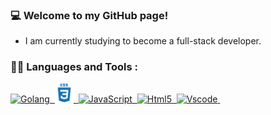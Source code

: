 ### 💻 Welcome to my GitHub page!

- I am currently studying to become a full-stack developer.

### :man_technologist: Languages and Tools :

<div>
<a href="https://go.dev/">
<img src![ScreenShot](/Images/go.png)"Images/go.png" title="Golang"  alt="Golang" width="30" height="30"/>&nbsp;
</a>
<a href="https://www.w3schools.com/css/default.asp">
<img src="Images/css.png" title="CSS"  alt="CSS" width="30" height="30"/>&nbsp;
</a>
<a href="https://www.javascript.com/">
<img src="Icons/javascript-original.svg" title="JavaScript"  alt="JavaScript" width="30" height="30"/>&nbsp;
</a>
<a href="https://www.w3schools.com/html/">
<img src="Icons/html5-original.svg" title="Html5"  alt="Html5" width="30" height="30"/>&nbsp;
</a>
<a href="https://code.visualstudio.com/">
<img src="Icons/vscode-original.svg" title="Vscode"  alt="Vscode" width="30" height="30"/>&nbsp;
</a>
</div>

<!--

https://github.com/devicons/devicon/tree/master/icons

Here are some ideas to get you started:

- 🔭 I’m currently working on ...
- 🌱 I’m currently learning ...
- 👯 I’m looking to collaborate on ...
- 🤔 I’m looking for help with ...
- 💬 Ask me about ...
- 📫 How to reach me: ...
- 😄 Pronouns: ...
- ⚡ Fun fact: ...
-->
